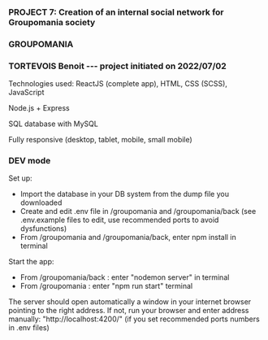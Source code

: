 ### PROJECT 7: Creation of an internal social network for Groupomania society

### GROUPOMANIA

### TORTEVOIS Benoit --- project initiated on 2022/07/02

Technologies used: ReactJS (complete app), HTML, CSS (SCSS), JavaScript

Node.js + Express

SQL database with MySQL

Fully responsive (desktop, tablet, mobile, small mobile)

### DEV mode

Set up:

- Import the database in your DB system from the dump file you downloaded
- Create and edit .env file in /groupomania and /groupomania/back (see .env.example files to edit, use recommended ports to avoid dysfunctions)
- From /groupomania and /groupomania/back, enter npm install in terminal

Start the app:

- From /groupomania/back : enter "nodemon server" in terminal
- From /groupomania : enter "npm run start" terminal

The server should open automatically a window in your internet browser pointing to the right address. If not, run your browser and enter address manually: "http://localhost:4200/" (if you set recommended ports numbers in .env files)
